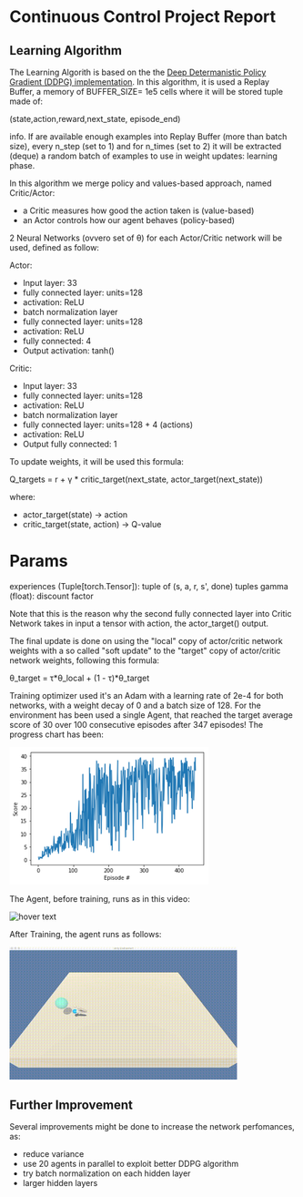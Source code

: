 # Continuous Control Project Report

## Learning Algorithm

The Learning Algorith is based on the the [Deep Determanistic Policy Gradient (DDPG) implementation](https://github.com/udacity/deep-reinforcement-learning/blob/master/ddpg-bipedal/ddpg_agent.py). In this algorithm, it is used a Replay Buffer, a memory of BUFFER_SIZE= 1e5 cells where it will be stored tuple made of:

(state,action,reward,next_state, episode_end)

info. If are available enough examples into Replay Buffer (more than batch size), every n_step (set to 1) and for n_times (set to 2) it will be extracted (deque) a random batch of examples to use in weight updates: learning phase.

In this algorithm we merge policy and values-based approach, named Critic/Actor:
- a Critic measures how good the action taken is (value-based)
- an Actor controls how our agent behaves (policy-based)

2 Neural Networks (ovvero set of θ) for each Actor/Critic network will be used, defined as follow:

Actor:

- Input layer: 33
- fully connected layer: units=128
- activation: ReLU
- batch normalization layer
- fully connected layer: units=128
- activation: ReLU
- fully connected: 4
- Output activation: tanh()

Critic:

- Input layer: 33
- fully connected layer: units=128
- activation: ReLU
- batch normalization layer
- fully connected layer: units=128 + 4 (actions)
- activation: ReLU
- Output fully connected: 1


To update weights, it will be used this formula:

Q_targets = r + γ * critic_target(next_state, actor_target(next_state))

where:
- actor_target(state) -> action
- critic_target(state, action) -> Q-value

Params
======
experiences (Tuple[torch.Tensor]): tuple of (s, a, r, s', done) tuples 
gamma (float): discount factor

Note that this is the reason why the second fully connected layer into Critic Network takes in input a tensor with action, the actor_target() output. 


The final update is done on using the "local" copy of actor/critic network weights with a so called "soft update" to the "target" copy of actor/critic network weights, following this formula:

θ_target = τ*θ_local + (1 - τ)*θ_target



Training optimizer used it's an Adam with a learning rate of 2e-4 for both networks, with a weight decay of 0 and a batch size of 128.
For the environment has been used a single Agent, that reached the target average score of 30 over 100 consecutive episodes after 347 episodes!
The progress chart has been:
<p align="left">
  <img src="running.png" width="350" title="hover text">
</p>

The Agent, before training, runs as in this video:

<p align="left">
  <img src="arm-not-training.gif" width="400" title="hover text">
</p>

After Training, the agent runs as follows:

<p align="left">
  <img src="arm-trained.gif" width="400" title="hover text">
</p>


## Further Improvement

Several improvements might be done to increase the network perfomances, as:
* reduce variance
* use 20 agents in parallel to exploit better DDPG algorithm
* try batch normalization on each hidden layer
* larger hidden layers
